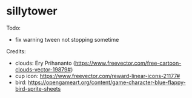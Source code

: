 # sillytower

Todo:
- fix warning tween not stopping sometime

Credits:
- clouds: Ery Prihananto (https://www.freevector.com/free-cartoon-clouds-vector-19879#)
- cup icon: https://www.freevector.com/reward-linear-icons-21177#
- bird: https://opengameart.org/content/game-character-blue-flappy-bird-sprite-sheets
